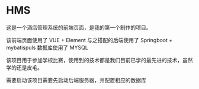 # HMS
这是一个酒店管理系统的前端页面，是我的第一个制作的项目。

该前端页面使用了 VUE + Element 
与之搭配的后端使用了 Springboot + mybatispuls
数据库使用了 MYSQL 

该项目用于参加学校比赛，使用到的技术都是我们目前已学的最先进的技术，虽然学的还是皮毛。

需要启动该项目需要先启动后端服务器，并配置相应的数据库